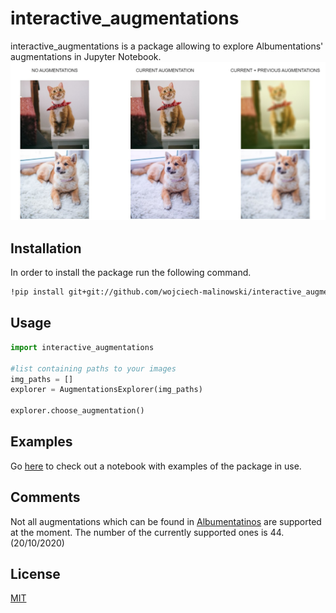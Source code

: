 # interactive_augmentations

interactive_augmentations is a package allowing to explore Albumentations' augmentations in Jupyter Notebook.
![alt text](https://github.com/wojciech-malinowski/interactive_augmentations/blob/main/examples/example.jpg)


## Installation

In order to install the package run the following command.
```bash
!pip install git+git://github.com/wojciech-malinowski/interactive_augmentations.git
```

## Usage

```python
import interactive_augmentations

#list containing paths to your images
img_paths = []
explorer = AugmentationsExplorer(img_paths)

explorer.choose_augmentation()
```

## Examples
Go [here](https://github.com/wojciech-malinowski/interactive_augmentations/blob/main/examples/Untitled.ipynb) to check out a notebook with examples of the package in use.


## Comments
Not all augmentations which can be found in [Albumentatinos](https://github.com/albumentations-team/albumentations) are supported at the moment. The number of the currently supported ones is 44. (20/10/2020)


## License
[MIT](https://choosealicense.com/licenses/mit/)
